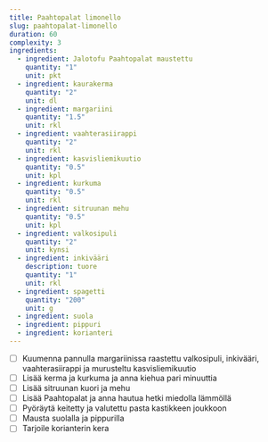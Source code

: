 ```yaml
---
title: Paahtopalat limonello
slug: paahtopalat-limonello
duration: 60
complexity: 3
ingredients:
  - ingredient: Jalotofu Paahtopalat maustettu
    quantity: "1"
    unit: pkt
  - ingredient: kaurakerma
    quantity: "2"
    unit: dl
  - ingredient: margariini
    quantity: "1.5"
    unit: rkl
  - ingredient: vaahterasiirappi
    quantity: "2"
    unit: rkl
  - ingredient: kasvisliemikuutio
    quantity: "0.5"
    unit: kpl
  - ingredient: kurkuma
    quantity: "0.5"
    unit: rkl
  - ingredient: sitruunan mehu
    quantity: "0.5"
    unit: kpl
  - ingredient: valkosipuli
    quantity: "2"
    unit: kynsi
  - ingredient: inkivääri
    description: tuore
    quantity: "1"
    unit: rkl
  - ingredient: spagetti
    quantity: "200"
    unit: g
  - ingredient: suola
  - ingredient: pippuri
  - ingredient: korianteri
---
```


- [ ] Kuumenna pannulla margariinissa raastettu valkosipuli, inkivääri, vaahterasiirappi ja murusteltu kasvisliemikuutio
- [ ] Lisää kerma ja kurkuma ja anna kiehua pari minuuttia
- [ ] Lisää sitruunan kuori ja mehu
- [ ] Lisää Paahtopalat ja anna hautua hetki miedolla lämmöllä
- [ ] Pyöräytä keitetty ja valutettu pasta kastikkeen joukkoon
- [ ] Mausta suolalla ja pippurilla
- [ ] Tarjoile korianterin kera